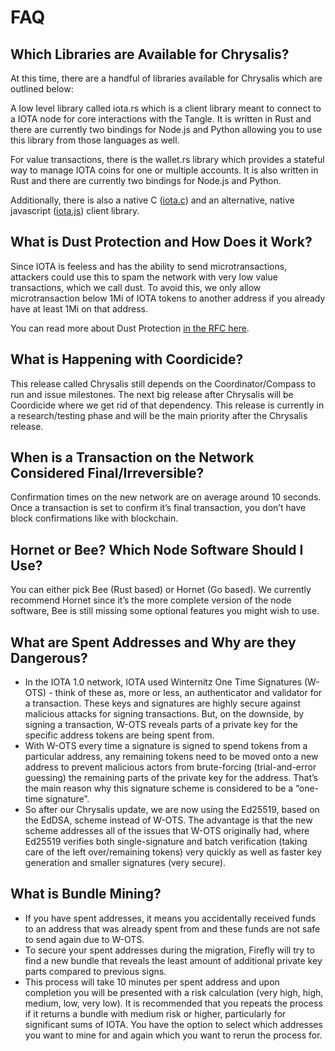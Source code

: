 # FAQ


## Which Libraries are Available for Chrysalis?

At this time, there are a handful of libraries available for Chrysalis which are outlined below:

A low level library called iota.rs which is a client library meant to connect to a IOTA node for core interactions with the Tangle. It is written in Rust and there are currently two bindings for Node.js and Python allowing you to use this library from those languages as well. 

For value transactions, there is the wallet.rs library which provides a stateful way to manage IOTA coins for one or multiple accounts. It is also written in Rust and there are currently two bindings for Node.js and Python. 

Additionally, there is also a native C ([iota.c](https://github.com/iotaledger/iota.c)) and an alternative, native javascript ([iota.js](https://github.com/iotaledger/iota.js/tree/chrysalis)) client library. 

## What is Dust Protection and How Does it Work?

Since IOTA is feeless and has the ability to send microtransactions, attackers could use this to spam the network with very low value transactions, which we call dust. To avoid this, we only allow microtransaction below 1Mi of IOTA tokens to another address if you already have at least 1Mi on that address.

You can read more about Dust Protection [in the RFC here](https://github.com/iotaledger/protocol-rfcs/pull/32).

## What is Happening with Coordicide?

This release called Chrysalis still depends on the Coordinator/Compass to run and issue milestones. The next big release after Chrysalis will be Coordicide where we get rid of that dependency. This release is currently in a research/testing phase and will be the main priority after the Chrysalis release.

## When is a Transaction on the Network Considered Final/Irreversible?

Confirmation times on the new network are on average around 10 seconds. Once a transaction is set to confirm it’s final transaction, you don’t have block confirmations like with blockchain.

## Hornet or Bee? Which Node Software Should I Use?

You can either pick Bee (Rust based) or Hornet (Go based). We currently recommend Hornet since it’s the more complete version of the node software, Bee is still missing some optional features you might wish to use.

## What are Spent Addresses and Why are they Dangerous?
- In the IOTA 1.0 network, IOTA used Winternitz One Time Signatures (W-OTS) - think of these as, more or less, an authenticator and validator for a transaction. These keys and signatures are highly secure against malicious attacks for signing transactions. But, on the downside, by signing a transaction, W-OTS reveals parts of a private key for the specific address tokens are being spent from. 
- With W-OTS every time a signature is signed to spend tokens from a particular address, any remaining tokens need to be moved onto a new address to prevent malicious actors from brute-forcing (trial-and-error guessing) the remaining parts of the private key for the address. That’s the main reason why this signature scheme is considered to be a “one-time signature”. 
- So after our Chrysalis update, we are now using the Ed25519, based on the EdDSA, scheme instead of W-OTS. The advantage is that the new scheme addresses all of the issues that W-OTS originally had, where Ed25519 verifies both single-signature and batch verification (taking care of the left over/remaining tokens) very quickly as well as faster key generation and smaller signatures (very secure). 

## What is Bundle Mining?
-  If you have spent addresses, it means you accidentally received funds to an address that was already spent from and these funds are not safe to send again due to W-OTS. 
-  To secure your spent addresses during the migration, Firefly will try to find a new bundle that reveals the least amount of additional private key parts compared to previous signs.
- This process will take 10 minutes per spent address and upon completion you will be presented with a risk calculation (very high, high, medium, low, very low). It is recommended that you repeats the process if it returns a bundle with medium risk or higher, particularly for significant sums of IOTA. You have the option to select which addresses you want to mine for and again which you want to rerun the process for.